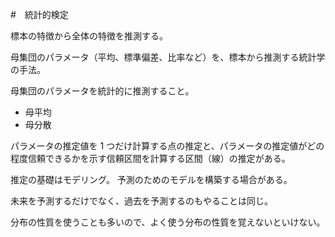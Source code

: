#　統計的検定

標本の特徴から全体の特徴を推測する。

母集団のパラメータ（平均、標準偏差、比率など）を、標本から推測する統計学の手法。

母集団のパラメータを統計的に推測すること。

- 母平均
- 母分散

パラメータの推定値を 1 つだけ計算する点の推定と、パラメータの推定値がどの程度信頼できるかを示す信頼区間を計算する区間（線）の推定がある。

推定の基礎はモデリング。
予測のためのモデルを構築する場合がある。

未来を予測するだけでなく、過去を予測するのもやることは同じ。

分布の性質を使うことも多いので、よく使う分布の性質を覚えないといけない。
